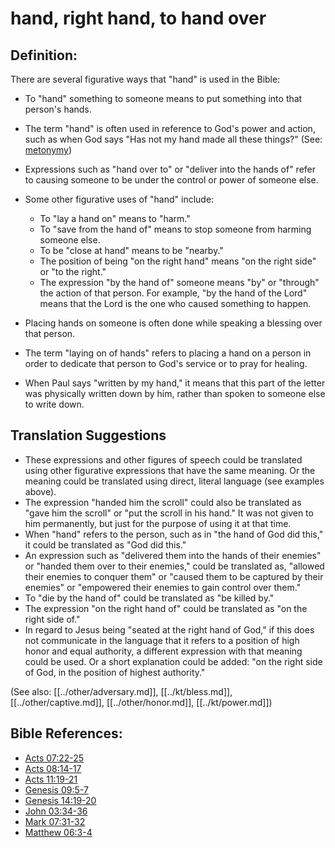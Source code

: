 # hand, right hand, to hand over #

## Definition: ##

There are several figurative ways that "hand" is used in the Bible:

* To "hand" something to someone means to put something into that person's hands.
* The term "hand" is often used in reference to God's power and action, such as when God says "Has not my hand made all these things?" (See: [metonymy](en/ta-vol1/translate/man/figs-metonymy))
* Expressions such as "hand over to" or "deliver into the hands of" refer to causing someone to be under the control or power of someone else.
* Some other figurative uses of "hand" include:
   * To "lay a hand on" means to "harm."
   * To "save from the hand of" means to stop someone from harming someone else.
   * To be "close at hand" means to be "nearby."
   * The position of being "on the right hand" means "on the right side" or "to the right."
   * The expression "by the hand of" someone means "by" or "through" the action of that person. For example, "by the hand of the Lord" means that the Lord is the one who caused something to happen.
 
* Placing hands on someone is often done while speaking a blessing over that person.
* The term "laying on of hands" refers to placing a hand on a person in order to dedicate that person to God's service or to pray for healing.
* When Paul says "written by my hand," it means that this part of the letter was physically written down by him, rather than spoken to someone else to write down.

## Translation Suggestions ##

* These expressions and other figures of speech could be translated using other figurative expressions that have the same meaning. Or the meaning could be translated using direct, literal language (see examples above).
* The expression "handed him the scroll" could also be translated as "gave him the scroll" or "put the scroll in his hand." It was not given to him permanently, but just for the purpose of using it at that time.
* When "hand" refers to the person, such as in "the hand of God did this," it could be translated as "God did this."
* An expression such as "delivered them into the hands of their enemies" or "handed them over to their enemies," could be translated as, "allowed their enemies to conquer them" or "caused them to be captured by their enemies" or "empowered their enemies to gain control over them."
* To "die by the hand of" could be translated as "be killed by."
* The expression "on the right hand of" could be translated as "on the right side of."
* In regard to Jesus being "seated at the right hand of God," if this does not communicate in the language that it refers to a position of high honor and equal authority, a different expression with that meaning could be used. Or a short explanation could be added: "on the right side of God, in the position of highest authority."

(See also: [[../other/adversary.md]], [[../kt/bless.md]], [[../other/captive.md]], [[../other/honor.md]], [[../kt/power.md]])

## Bible References: ##

* [Acts 07:22-25](en/tn/act/help/07/22)
* [Acts 08:14-17](en/tn/act/help/08/14)
* [Acts 11:19-21](en/tn/act/help/11/19)
* [Genesis 09:5-7](en/tn/gen/help/09/05)
* [Genesis 14:19-20](en/tn/gen/help/14/19)
* [John 03:34-36](en/tn/jhn/help/03/34)
* [Mark 07:31-32](en/tn/mrk/help/07/31)
* [Matthew 06:3-4](en/tn/mat/help/06/03)